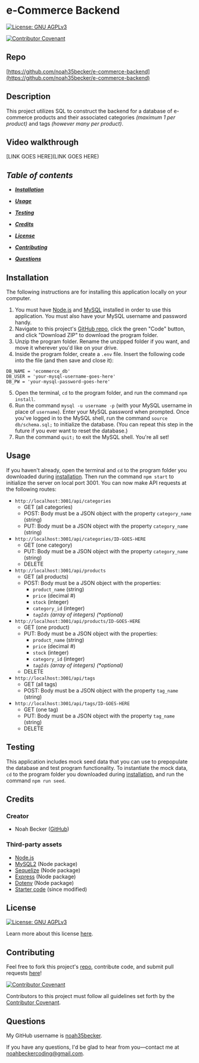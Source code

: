 # e-Commerce Backend
[![License: GNU AGPLv3](https://img.shields.io/badge/License-GNU%20AGPLv3-informational.svg)](https://choosealicense.com/licenses/agpl-3.0)

[![Contributor Covenant](https://img.shields.io/badge/Contributor%20Covenant-2.1-4baaaa.svg)](https://www.contributor-covenant.org/version/2/1/code_of_conduct/)
    

## Repo
[https://github.com/noah35becker/e-commerce-backend](https://github.com/noah35becker/e-commerce-backend)


## Description
This project utilizes SQL to construct the backend for a database of e-commerce products and their associated categories <i>(maximum 1 per product)</i> and tags <i>(however many per product)</i>.


## Video walkthrough
[LINK GOES HERE](LINK GOES HERE)


<i><b>
## Table of contents
- [Installation](#installation)
- [Usage](#usage)
- [Testing](#testing)
- [Credits](#credits)
- [License](#license)

- [Contributing](#contributing)
- [Questions](#questions)
</i></b>


## Installation
The following instructions are for installing this application locally on your computer.
1. You must have [Node.js](https://nodejs.org/) and [MySQL](https://www.mysql.com/) installed in order to use this application. You must also have your MySQL username and password handy.
2. Navigate to this project's [GitHub repo](https://github.com/noah35becker/employee-tracker), click the green "Code" button, and click "Download ZIP" to download the program folder.
3. Unzip the program folder. Rename the unzipped folder if you want, and move it wherever you'd like on your drive.
4. Inside the program folder, create a `.env` file. Insert the following code into the file (and then save and close it):
```
DB_NAME = 'ecommerce_db'
DB_USER = 'your-mysql-username-goes-here'
DB_PW = 'your-mysql-password-goes-here'
```
5. Open the terminal, `cd` to the program folder, and run the command `npm install`.
6. Run the command `mysql -u username -p` (with your MySQL username in place of `username`). Enter your MySQL password when prompted. Once you've logged in to the MySQL shell, run the command `source db/schema.sql;` to initialize the database. (You can repeat this step in the future if you ever want to reset the database.)
7. Run the command `quit;` to exit the MySQL shell. You're all set!


## Usage
If you haven't already, open the terminal and `cd` to the program folder you downloaded during [installation](#installation). Then run the command `npm start` to initialize the server on local port 3001. You can now make API requests at the following routes:
- `http://localhost:3001/api/categories`
    - GET (all categories)
    - POST: Body must be a JSON object with the property `category_name` (string)
    - PUT: Body must be a JSON object with the property `category_name` (string)
- `http://localhost:3001/api/categories/ID-GOES-HERE`
    - GET (one category)
    - PUT: Body must be a JSON object with the property `category_name` (string)
    - DELETE
- `http://localhost:3001/api/products`
    - GET (all products)
    - POST: Body must be a JSON object with the properties:   
        - `product_name` (string)
        - `price` (decimal #)
        - `stock` (integer)
        - `category_id` (integer)
        - <i>`tagIds` (array of integers) (*optional)</i>
- `http://localhost:3001/api/products/ID-GOES-HERE`
    - GET (one product)
    - PUT: Body must be a JSON object with the properties:   
        - `product_name` (string)
        - `price` (decimal #)
        - `stock` (integer)
        - `category_id` (integer)
        - <i>`tagIds` (array of integers) (*optional)</i>
    - DELETE
- `http://localhost:3001/api/tags`
    - GET (all tags)
    - POST: Body must be a JSON object with the property `tag_name` (string)
- `http://localhost:3001/api/tags/ID-GOES-HERE`
    - GET (one tag)
    - PUT: Body must be a JSON object with the property `tag_name` (string)
    - DELETE


## Testing
This application includes mock seed data that you can use to prepopulate the database and test program functionality. To instantiate the mock data, `cd` to the program folder you downloaded during [installation](#installation), and run the command `npm run seed`.


## Credits

### Creator
- Noah Becker ([GitHub](https://github.com/noah35becker))


### Third-party assets
- [Node.js](https://nodejs.org/)
- [MySQL2](https://www.npmjs.com/package/mysql2) (Node package)
- [Sequelize](https://www.npmjs.com/package/sequelize) (Node package)
- [Express](https://www.npmjs.com/package/express) (Node package)
- [Dotenv](https://www.npmjs.com/package/dotenv) (Node package)
- [Starter code](https://github.com/coding-boot-camp/fantastic-umbrella) (since modified)




## License

[![License: GNU AGPLv3](https://img.shields.io/badge/License-GNU%20AGPLv3-informational.svg)](https://choosealicense.com/licenses/agpl-3.0)

Learn more about this license [here](https://choosealicense.com/licenses/agpl-3.0).






## Contributing
Feel free to fork this project's [repo](https://github.com/noah35becker/e-commerce-backend), contribute code, and submit pull requests [here](https://github.com/noah35becker/e-commerce-backend/pulls)!

[![Contributor Covenant](https://img.shields.io/badge/Contributor%20Covenant-2.1-4baaaa.svg)](https://www.contributor-covenant.org/version/2/1/code_of_conduct/)

Contributors to this project must follow all guidelines set forth by the [Contributor Covenant](https://www.contributor-covenant.org/version/2/1/code_of_conduct/).




## Questions
My GitHub username is [noah35becker](https://github.com/noah35becker).

If you have any questions, I'd be glad to hear from you—contact me at [noahbeckercoding@gmail.com](mailto:noahbeckercoding@gmail.com).
